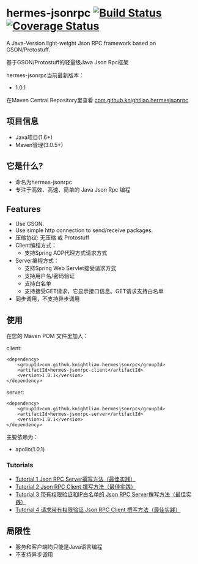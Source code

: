hermes-jsonrpc [![Build Status](https://travis-ci.org/knightliao/hermes-jsonrpc.svg?branch=master)](https://travis-ci.org/knightliao/hermes-jsonrpc) [![Coverage Status](https://coveralls.io/repos/knightliao/hermes-jsonrpc/badge.png)](https://coveralls.io/r/knightliao/hermes-jsonrpc)
==============

A Java-Version light-weight Json RPC framework based on GSON/Protostuff.

基于GSON/Protostuff的轻量级Java Json Rpc框架

hermes-jsonrpc当前最新版本：

- 1.0.1

在Maven Central Repository里查看 [com.github.knightliao.hermesjsonrpc](http://search.maven.org/#search%7Cga%7C1%7Ccom.github.knightliao.hermesjsonrpc )


## 项目信息 ##

- Java项目(1.6+)
- Maven管理(3.0.5+)

## 它是什么? ##

- 命名为hermes-jsonrpc
- 专注于高效、高速、简单的 Java Json Rpc 编程

## Features ##

- Use GSON.
- Use simple http connection to send/receive packages.
- 压缩协议: 无压缩 或 Protostuff
- Client编程方式：
	- 支持Spring AOP代理方式请求方式
- Server编程方式：
	- 支持Spring Web Servlet接受请求方式
	- 支持用户名/密码验证
	- 支持白名单
	- 支持接受GET请求，它显示接口信息。GET请求支持白名单
- 同步调用，不支持异步调用

## 使用 ##

在您的 Maven POM 文件里加入：

client:

    <dependency>
        <groupId>com.github.knightliao.hermesjsonrpc</groupId>
        <artifactId>hermes-jsonrpc-client</artifactId>
        <version>1.0.1</version>
    </dependency>

server:

    <dependency>
        <groupId>com.github.knightliao.hermesjsonrpc</groupId>
        <artifactId>hermes-jsonrpc-server</artifactId>
        <version>1.0.1</version>
    </dependency>

主要依赖为：

- apollo(1.0.1)

### Tutorials ###

- [Tutorial 1 Json RPC Server撰写方法（最佳实践）](https://github.com/knightliao/hermes-jsonrpc/wiki/Tutorial1)
- [Tutorial 2 Json RPC Client 撰写方法（最佳实践）](https://github.com/knightliao/hermes-jsonrpc/wiki/Tutorial2)
- [Tutorial 3 带有权限验证和IP白名单的 Json RPC Server撰写方法（最佳实践）](https://github.com/knightliao/hermes-jsonrpc/wiki/Tutorial3)
- [Tutorial 4 请求带有权限验证 Json RPC Client 撰写方法（最佳实践）](https://github.com/knightliao/hermes-jsonrpc/wiki/Tutorial4)
	
## 局限性 ##

- 服务和客户端均只能是Java语言编程
- 不支持异步调用 
